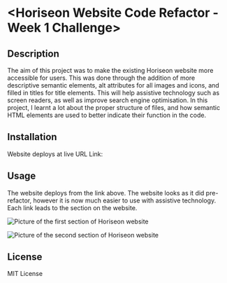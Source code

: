 # <Horiseon Website Code Refactor - Week 1 Challenge>

## Description

The aim of this project was to make the existing Horiseon website more accessible for users. This was done through the addition of more descriptive semantic elements, alt attributes for all images and icons, and filled in titles for title elements. This will help assistive technology such as screen readers, as well as improve search engine optimisation. In this project, I learnt a lot about the proper structure of files, and how semantic HTML elements are used to better indicate their function in the code. 

## Installation

Website deploys at live URL
Link: 

## Usage

The website deploys from the link above. The website looks as it did pre-refactor, however it is now much easier to use with assistive technology.
Each link leads to the section on the website. 

![Picture of the first section of Horiseon website](.assets/images/horiseon1.PNG)

![Picture of the second section of Horiseon website](.assets/images/horiseon2.PNG)

## License

MIT License

